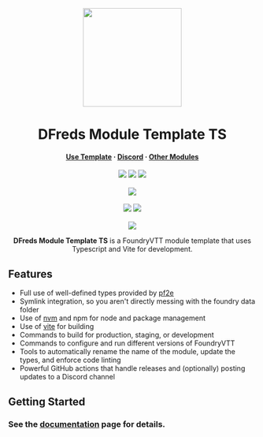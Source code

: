 <div align="center">
  <img src="https://i.imgur.com/gOZy3Jf.png" width="200" height="200"/>
</div>
<h1 align="center">DFreds Module Template TS</h1>

<h4 align="center">
  <a href="https://github.com/new?template_name=dfreds-module-template-ts&template_owner=DFreds">Use Template</a>
  ·
  <a href="https://discord.gg/Wq8AEV9bWb">Discord</a>
  ·
  <a href="https://dfreds-modules.com">Other Modules</a>
</h4>

<p align="center">
    <a href="https://github.com/DFreds/dfreds-module-template-ts/pulse"><img src="https://img.shields.io/github/last-commit/DFreds/dfreds-module-template-ts?style=for-the-badge&logo=github&color=7dc4e4&logoColor=D9E0EE&labelColor=302D41"/></a>
    <a href="https://github.com/DFreds/dfreds-module-template-ts/releases/latest"><img src="https://img.shields.io/github/v/release/DFreds/dfreds-module-template-ts?style=for-the-badge&logo=gitbook&color=8bd5ca&logoColor=D9E0EE&labelColor=302D41"/></a>
    <a href="https://github.com/DFreds/dfreds-module-template-ts/stargazers"><img src="https://img.shields.io/github/stars/DFreds/dfreds-module-template-ts?style=for-the-badge&logo=apachespark&color=eed49f&logoColor=D9E0EE&labelColor=302D41"/></a>
    <br/>
    <br/>
    <img src="https://img.shields.io/badge/dynamic/json.svg?url=https://raw.githubusercontent.com/DFreds/dfreds-module-template-ts/main/static/module.json&label=Foundry%20Version&query=$.compatibility.verified&colorB=fe6a1f&style=for-the-badge&logo=foundryvirtualtabletop">
    <br/>
    <br/>
    <a href="https://www.patreon.com/dfreds"><img src="https://img.shields.io/badge/-Patreon-%23f96854?style=for-the-badge&logo=patreon"/></a>
    <a href="https://www.buymeacoffee.com/dfreds"><img src="https://img.shields.io/badge/-Buy%20Me%20A%20Coffee-%23ff813f?style=for-the-badge&logo=buymeacoffee"/></a>
    <br/>
    <br/>
    <a href="https://discord.gg/Wq8AEV9bWb"><img src="https://img.shields.io/discord/1200171647022403664?style=for-the-badge&logo=discord&label=Discord&labelColor=%231c1e1f&color=%235865f2&link=https%3A%2F%2Fdiscord.gg%2FWq8AEV9bWb"/></a>
</p>

<p align="center">
    <b>DFreds Module Template TS</b> is a FoundryVTT module template that uses Typescript and Vite for development.
</p>

## Features

- Full use of well-defined types provided by [pf2e](https://foundryvtt.com/packages/pf2e)
- Symlink integration, so you aren't directly messing with the foundry data folder
- Use of [nvm](https://github.com/nvm-sh/nvm) and npm for node and package management
- Use of [vite](https://vite.dev/) for building
- Commands to build for production, staging, or development
- Commands to configure and run different versions of FoundryVTT
- Tools to automatically rename the name of the module, update the types, and enforce code linting
- Powerful GitHub actions that handle releases and (optionally) posting updates to a Discord channel

## Getting Started

### See the [documentation](https://www.dfreds-modules.com/developers/module-template-ts/) page for details.
